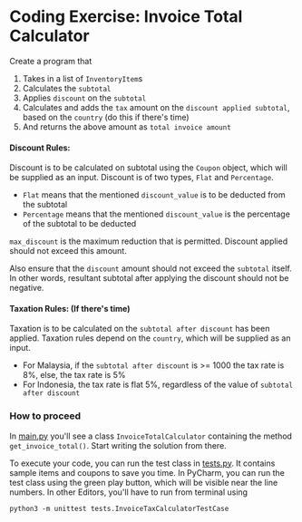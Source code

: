 # Coding Exercise: Invoice Total Calculator

Create a program that
1. Takes in a list of `InventoryItem`s
2. Calculates the `subtotal`
3. Applies `discount` on the `subtotal`
4. Calculates and adds the `tax` amount on the `discount applied subtotal`, based on the `country`
   (do this if there's time)
5. And returns the above amount as `total invoice amount`

#### Discount Rules:
Discount is to be calculated on subtotal using the `Coupon` object, which will be supplied as an input.
Discount is of two types, `Flat` and `Percentage`.
* `Flat` means that the mentioned `discount_value` is to be deducted from the subtotal
* `Percentage` means that the mentioned `discount_value` is the percentage of the subtotal to be deducted

`max_discount` is the maximum reduction that is permitted. Discount applied should not exceed this amount.

Also ensure that the `discount` amount should not exceed the `subtotal` itself. In other words, resultant subtotal after
applying the discount should not be negative.

#### Taxation Rules: (If there's time)
Taxation is to be calculated on the `subtotal after discount` has been applied. 
Taxation rules depend on the `country`, which will be supplied as an input.
* For Malaysia, if the `subtotal after discount` is >= 1000 the tax rate is 8%, else, the tax rate is 5%
* For Indonesia, the tax rate is flat 5%, regardless of the value of `subtotal after discount`

### How to proceed
In [main.py](main.py) you'll see a class `InvoiceTotalCalculator` containing the method `get_invoice_total()`. Start writing the solution from there.

To execute your code, you can run the test class in [tests.py](tests.py). It contains sample items and coupons to save you time.
In PyCharm, you can run the test class using the green play button, which will be visible near the line numbers.
In other Editors, you'll have to run from terminal using 
```
python3 -m unittest tests.InvoiceTaxCalculatorTestCase
```
